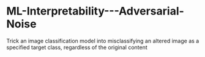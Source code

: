 # ML-Interpretability---Adversarial-Noise
Trick an image classification model into misclassifying an altered image as a specified target class, regardless of the original content
